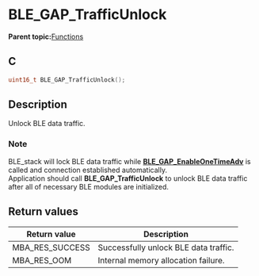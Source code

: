 # BLE\_GAP\_TrafficUnlock

**Parent topic:**[Functions](GUID-0DD261BF-40D6-42CD-8806-9B93D259D1CC.md)

## C

```c
uint16_t BLE_GAP_TrafficUnlock();
```

## Description

Unlock BLE data traffic.

### Note

BLE\_stack will lock BLE data traffic while **[BLE\_GAP\_EnableOneTimeAdv](GUID-64952A5C-AB9A-4CC6-ABD4-952A116A70CF.md)** is called and connection established automatically.<br />Application should call **BLE\_GAP\_TrafficUnlock** to unlock BLE data traffic after all of necessary BLE modules are initialized.

## Return values

|Return value|Description|
|------------|-----------|
|MBA\_RES\_SUCCESS|Successfully unlock BLE data traffic.|
|MBA\_RES\_OOM|Internal memory allocation failure.|

